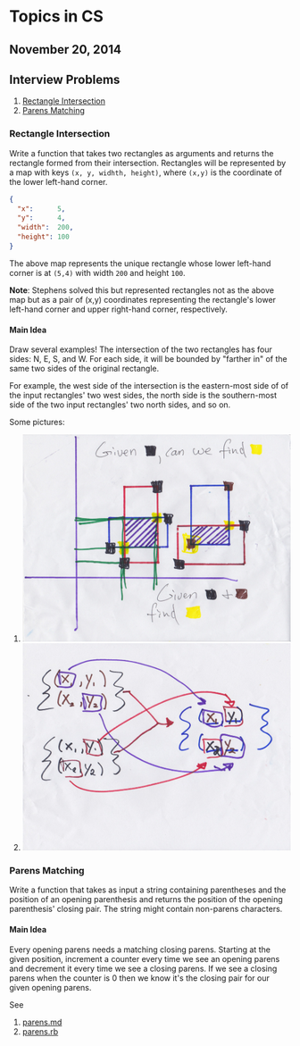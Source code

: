# Topics in CS

## November 20, 2014

## Interview Problems

1. [Rectangle Intersection](#rectangle-intersection)
2. [Parens Matching](#parens-matching)

### Rectangle Intersection

Write a function that takes two rectangles as arguments and returns the rectangle formed from their intersection.  Rectangles will be represented by a map with keys `(x, y, widhth, height)`, where `(x,y)` is the coordinate of the lower left-hand corner.

```json
{
  "x":      5,
  "y":      4,
  "width":  200,
  "height": 100
}
```

The above map represents the unique rectangle whose lower left-hand corner is at `(5,4)` with width `200` and height `100`.

**Note**: Stephens solved this but represented rectangles not as the above map but as a pair of (x,y) coordinates representing the rectangle's lower left-hand corner and upper right-hand corner, respectively.

#### Main Idea

Draw several examples!  The intersection of the two rectangles has four sides: N, E, S, and W.  For each side, it will be bounded by "farther in" of the same two sides of the original rectangle.

For example, the west side of the intersection is the eastern-most side of  of the input rectangles' two west sides, the north side is the southern-most side of the two input rectangles' two north sides, and so on.

Some pictures:

1. ![Abstracting the intersection problem](rectangle-intersect-abstraction.jpg)
2. ![Choosing parameters](rectangle-intersect-arguments.jpg)

### Parens Matching

Write a function that takes as input a string containing parentheses and the position of an opening parenthesis and returns the position of the opening parenthesis' closing pair.  The string might contain non-parens characters.

#### Main Idea

Every opening parens needs a matching closing parens.  Starting at the given position, increment a counter every time we see an opening parens and decrement it every time we see a closing parens.  If we see a closing parens when the counter is 0 then we know it's the closing pair for our given opening parens.

See

1. [parens.md](parens.md)
2. [parens.rb](parens.rb)
